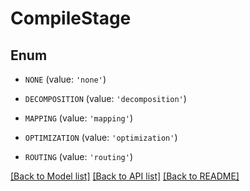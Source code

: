 # CompileStage


## Enum

* `NONE` (value: `'none'`)

* `DECOMPOSITION` (value: `'decomposition'`)

* `MAPPING` (value: `'mapping'`)

* `OPTIMIZATION` (value: `'optimization'`)

* `ROUTING` (value: `'routing'`)

[[Back to Model list]](../README.md#documentation-for-models) [[Back to API list]](../README.md#documentation-for-api-endpoints) [[Back to README]](../README.md)


